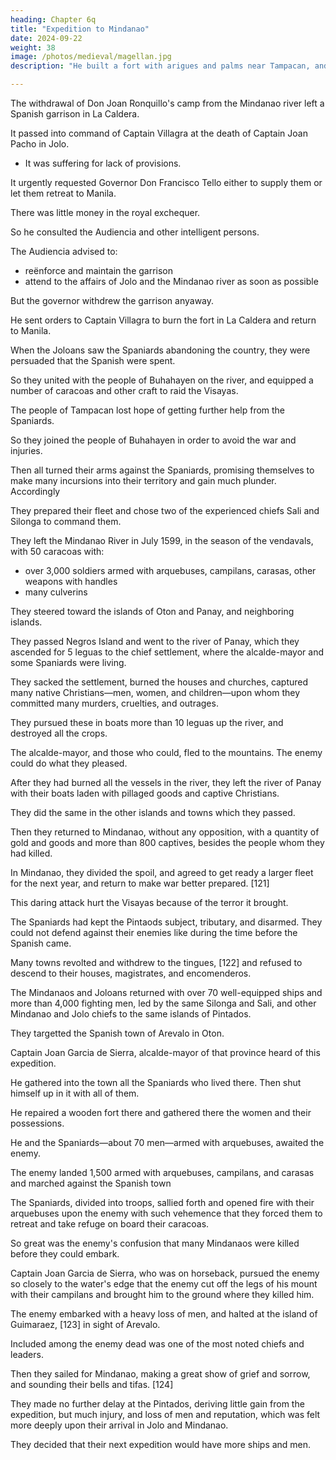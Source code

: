 ```yaml
---
heading: Chapter 6q
title: "Expedition to Mindanao"
date: 2024-09-22
weight: 38
image: /photos/medieval/magellan.jpg
description: "He built a fort with arigues and palms near Tampacan, and founded a Spanish settlement which he named Murcia"

---
```



The withdrawal of Don Joan Ronquillo's camp from the Mindanao river left a Spanish garrison in La Caldera.

It passed into command of Captain Villagra at the death of Captain Joan Pacho in Jolo. 
- It was suffering for lack of provisions.

<!-- The people of the river could give them to the Spaniards, nor would the Joloans furnish any on account of the war declared upon them. -->

It urgently requested Governor Don Francisco Tello either to supply them or let them retreat to Manila. 

<!-- presidio with provisions, soldiers, and ammunition, or to allow them to retire to Manila—a thing of which they were most desirous—since there they gained no other special result than that of famine, and of incarceration in that fort, and of no place wherein to seek their sustenance. -->

<!-- The governor, in view of their insistence in the matter; and having but  -->

There was little money in the royal exchequer.

 <!-- with which to provide for and maintain the said presidio—and for the same reason the punishment that was to be inflicted upon the Joloans for their outrages upon the Spaniards, and their insurrection was deferred—and thinking that the return to Mindanao matters would be a long question: he was inclined to excuse the difficulty and anxiety of maintaining the presidio of La Caldera. -->

So he consulted the Audiencia and other intelligent persons.

<!-- , and requested them to give him their opinion.  -->

<!-- But he first communicated his wishes to them and gave them some reasons with which he tried to persuade them to give him the answer that he desired.  -->

The Audiencia advised to:
- reënforce and maintain the garrison
- attend to the affairs of Jolo and the Mindanao river as soon as possible

<!-- , even if what was necessary for those two places should be withdrawn from some other section. They said that this was the most urgent need, and the one which required the greatest attention in the islands, both in order to pacify those provinces and to keep them curbed; lest, seeing the Spaniards totally withdrawn, they should gain courage and boldly venture still farther, and come down to make captures among the Pintados and carry the war to the very doors of the Spaniards. [120]  -->

But the governor withdrew the garrison anyaway. 

He sent orders to Captain Villagra to burn the fort in La Caldera and return to Manila.

<!-- This was quickly done, for the captain and the soldiers of the garrison waited for nothing more than to dismantle the fort and leave.  -->

When the Joloans saw the Spaniards abandoning the country, they were persuaded that the Spanish were spent. 

 <!-- the latter would return to Mindanao no more, and that they had not sufficient forces to do so. -->

<!-- Thereupon they gained fresh resolution and courage, and  -->

So they united with the people of Buhahayen on the river, and equipped a number of caracoas and other craft to raid the Visayas. 

<!-- descend upon the coast of Pintados to plunder them and make captives.  -->

The people of Tampacan lost hope of getting further help from the Spaniards. 

 <!-- and of the latter's return to the river, since they had also abandoned the fort of La Caldera and left the country, came to terms with and  -->

So they joined the people of Buhahayen in order to avoid the war and injuries.


Then all turned their arms against the Spaniards, promising themselves to make many incursions into their territory and gain much plunder. Accordingly

They prepared their fleet and chose two of the experienced chiefs Sali and Silonga to command them. 

<!-- , of the river of Mindanao, called .  -->

They left the Mindanao River in July 1599, in the season of the vendavals, with 50 caracoas with:
- over 3,000 soldiers armed with arquebuses, campilans, carasas, other weapons with handles
- many culverins

They steered toward the islands of Oton and Panay, and neighboring islands. 

They passed Negros Island and went to the river of Panay, which they ascended for 5 leguas to the chief settlement, where the alcalde-mayor and some Spaniards were living. 

They sacked the settlement, burned the houses and churches, captured many native Christians—men, women, and children—upon whom they committed many murders, cruelties, and outrages. 

They pursued these in boats more than 10 leguas up the river, and destroyed all the crops. 

The alcalde-mayor, and those who could, fled to the mountains. The enemy could do what they pleased.

After they had burned all the vessels in the river, they left the river of Panay with their boats laden with pillaged goods and captive Christians. 

They did the same in the other islands and towns which they passed. 

Then they returned to Mindanao, without any opposition, with a quantity of gold and goods and more than  800 captives, besides the people whom they had killed.

In Mindanao, they divided the spoil, and agreed to get ready a larger fleet for the next year, and return to make war better prepared. [121]

This daring attack hurt the Visayas because of the terror it brought. 

<!-- of the Mindanaos worked great injury to the islands of Pintados, both on account of their deeds there and also on account of the fear and  with which they inspired the natives;  -->

The Spaniards had kept the Pintaods subject, tributary, and disarmed. They could not defend against their enemies like during the time before the Spanish came.  

 <!-- nor left them the means to defend themselves, as they used to do when there were no Spaniards in the country. of peaceful and subjected Indians -->

Many towns revolted and withdrew to the tingues, [122] and refused to descend to their houses, magistrates, and encomenderos. 

<!-- As was reported daily, they all had a great desire to revolt and rebel, but they were appeased and reduced again to subjection by a few promises and presents from their encomenderos and religious who showed great pity and sadness over their injuries. Although  -->

<!-- In Manila, people regretted these injuries, and still more those which were expected in the future from the enemy, they did nothing but regret them—since the governor was ill provided with ship and other necessities for the defense—and reckon them with the loss which they had suffered for having raised the camp on the river of Mindanao and dismantled the presidio of La Caldera. -->

The Mindanaos and Joloans returned with over 70 well-equipped ships and more than 4,000 fighting men, led by the same Silonga and Sali, and other Mindanao and Jolo chiefs to the same islands of Pintados.

They targetted the Spanish town of Arevalo in Oton. 

Captain Joan Garcia de Sierra, alcalde-mayor of that province heard of this expedition.

<!-- and of the designs entertained by the enemy, took the most necessary precautions, and,  -->

He gathered into the town all the Spaniards who lived there. Then shut himself up in it with all of them. 

He repaired a wooden fort there and gathered there the women and their possessions. 

He and the Spaniards—about 70 men—armed with arquebuses, awaited the enemy. 

The enemy landed 1,500 armed with arquebuses, campilans, and carasas and marched against the Spanish town

<!-- latter, who intended to attack the river of Panay again, passed Negros Island and made for the town of Arevalo, where they anchored close to the native settlement. 

Then they 
 which was the object of their attack.  -->

The Spaniards, divided into troops, sallied forth and opened fire with their arquebuses upon the enemy with such vehemence that they forced them to retreat and take refuge on board their caracoas.

So great was the enemy's confusion that many Mindanaos were killed before they could embark.

Captain Joan Garcia de Sierra, who was on horseback, pursued the enemy so closely to the water's edge that the enemy cut off the legs of his mount with their campilans and brought him to the ground where they killed him. 

The enemy embarked with a heavy loss of men, and halted at the island of Guimaraez, [123] in sight of Arevalo.

Included among the enemy dead was one of the most noted chiefs and leaders.
<!-- There they counted their men, including the dead and the wounded, who were not a few, and among whom was .  -->

Then they sailed for Mindanao, making a great show of grief and sorrow, and sounding their bells and tifas. [124] 

They made no further delay at the Pintados, deriving little gain from the expedition, but much injury, and loss of men and reputation, which was felt more deeply upon their arrival in Jolo and Mindanao. 

They decided that their next expedition would have more ships and men.

<!-- In order to remedy this disaster, it was proposed to renew their  against the Pintados at the first monsoon with more , and it was so decided. -->

